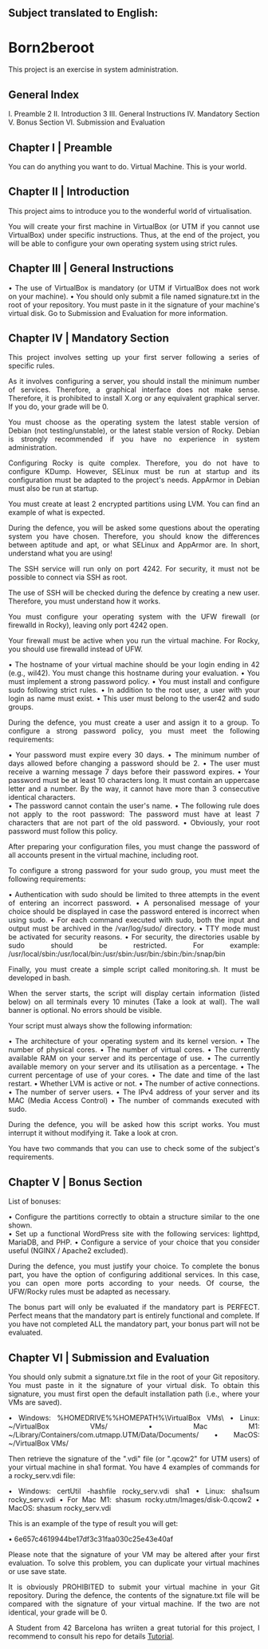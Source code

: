 <div align="justify">

Subject translated to English: 
------------------------------

# Born2beroot

This project is an exercise in system administration. 

## General Index
I. Preamble 2
II. Introduction 3
III. General Instructions
IV. Mandatory Section
V. Bonus Section
VI. Submission and Evaluation

## Chapter I | Preamble 
You can do anything you want to do. Virtual Machine. This is your world. 

## Chapter II | Introduction
This project aims to introduce you to the wonderful world of virtualisation.

You will create your first machine in VirtualBox (or UTM if you cannot use VirtualBox) under specific instructions. Thus, at the end of the project, you will be able to configure your own operating system using strict rules. 

## Chapter III | General Instructions
• The use of VirtualBox is mandatory (or UTM if VirtualBox does not work on your machine). 
• You should only submit a file named signature.txt in the root of your repository. You must paste in it the signature of your machine's virtual disk. Go to Submission and Evaluation for more information. 

## Chapter IV | Mandatory Section
This project involves setting up your first server following a series of specific rules. 

As it involves configuring a server, you should install the minimum
number of services. Therefore, a graphical interface does not make
sense. Therefore, it is prohibited to install X.org or any equivalent graphical server. If you do, your grade will be 0. 

You must choose as the operating system the latest stable version of Debian (not testing/unstable), or the latest stable version of Rocky. Debian is strongly recommended if you have no experience in system administration. 

Configuring Rocky is quite complex. Therefore, you do not have to
configure KDump. However, SELinux must be run at startup
and its configuration must be adapted to the project's needs.
AppArmor in Debian must also be run at startup. 

You must create at least 2 encrypted partitions using LVM. You can find an example of what is expected. 

During the defence, you will be asked some questions about the operating
system you have chosen. Therefore, you should know the differences
between aptitude and apt, or what SELinux and AppArmor are. In short,
understand what you are using! 

The SSH service will run only on port 4242. For security, it must not be possible to connect via SSH as root. 

The use of SSH will be checked during the defence by creating a new
user. Therefore, you must understand how it works. 

You must configure your operating system with the UFW firewall (or firewalld in Rocky), leaving only port 4242 open. 

Your firewall must be active when you run the virtual machine.
For Rocky, you should use firewalld instead of UFW. 

• The hostname of your virtual machine should be your login ending in 42 (e.g., wil42). You must change this hostname during your evaluation. 
• You must implement a strong password policy. 
• You must install and configure sudo following strict rules. 
• In addition to the root user, a user with your login as name must exist. 
• This user must belong to the user42 and sudo groups. 

During the defence, you must create a user and assign it to a
group. To configure a strong password policy, you must meet the following requirements:

• Your password must expire every 30 days. 
• The minimum number of days allowed before changing a password should be
2. 
• The user must receive a warning message 7 days before their password expires. 
• Your password must be at least 10 characters long. It must contain an uppercase letter and a number. By the way, it cannot have more than 3 consecutive identical characters.  
• The password cannot contain the user's name. 
• The following rule does not apply to the root password: The password must have at least 7 characters that are not part of the old password. 
• Obviously, your root password must follow this policy. 

After preparing your configuration files, you must change the
password of all accounts present in the virtual machine, including root. 

To configure a strong password for your sudo group, you must meet the following requirements:

• Authentication with sudo should be limited to three attempts in the event of entering an incorrect password. 
• A personalised message of your choice should be displayed in case the password entered is incorrect when using sudo. 
• For each command executed with sudo, both the input and output must be archived in the /var/log/sudo/ directory. 
• TTY mode must be activated for security reasons. 
• For security, the directories usable by sudo should be restricted. For example: 
     /usr/local/sbin:/usr/local/bin:/usr/sbin:/usr/bin:/sbin:/bin:/snap/bin 
     
Finally, you must create a simple script called monitoring.sh. It must be developed in bash.

When the server starts, the script will display certain information (listed below) on all terminals every 10 minutes (Take a look at wall). The wall banner is optional. No errors should be visible.

Your script must always show the following information:

• The architecture of your operating system and its kernel version. 
• The number of physical cores. 
• The number of virtual cores. 
• The currently available RAM on your server and its percentage of use. 
• The currently available memory on your server and its utilisation as a percentage. 
• The current percentage of use of your cores. 
• The date and time of the last restart. 
• Whether LVM is active or not. 
• The number of active connections. 
• The number of server users. 
• The IPv4 address of your server and its MAC (Media Access Control) 
• The number of commands executed with sudo. 

During the defence, you will be asked how this script works. You must
interrupt it without modifying it. Take a look at cron. 

You have two commands that you can use to check some of the subject's requirements. 

## Chapter V | Bonus Section
List of bonuses: 

• Configure the partitions correctly to obtain a structure similar to the one shown.  
• Set up a functional WordPress site with the following services: lighttpd, MariaDB, and PHP. 
• Configure a service of your choice that you consider useful (NGINX / Apache2 excluded). 

During the defence, you must justify your choice. To complete the bonus part, you have the option of configuring
additional services. In this case, you can open more ports according
to your needs. Of course, the UFW/Rocky rules must be adapted as necessary. 

The bonus part will only be evaluated if the mandatory part is
PERFECT. Perfect means that the mandatory part is entirely
functional and complete. If you have not completed ALL the mandatory part,
your bonus part will not be evaluated. 

## Chapter VI | Submission and Evaluation
You should only submit a signature.txt file in the root of your Git repository. You must paste in it the signature of your virtual disk. To obtain this signature, you must first open the default installation path (i.e., where your VMs are saved).

• Windows: %HOMEDRIVE%%HOMEPATH%\VirtualBox VMs\ 
• Linux: ~/VirtualBox VMs/ 
• Mac M1: ~/Library/Containers/com.utmapp.UTM/Data/Documents/ • MacOS: ~/VirtualBox VMs/ 

Then retrieve the signature of the ".vdi" file (or ".qcow2" for UTM users) of your virtual machine in sha1 format. You have 4 examples of commands for a rocky_serv.vdi file: 

• Windows: certUtil -hashfile rocky_serv.vdi sha1 • Linux: sha1sum rocky_serv.vdi 
• For Mac M1: shasum rocky.utm/Images/disk-0.qcow2 • MacOS: shasum rocky_serv.vdi 

This is an example of the type of result you will get: 

• 6e657c4619944be17df3c31faa030c25e43e40af 

Please note that the signature of your VM may be altered
after your first evaluation. To solve this problem, you can
duplicate your virtual machines or use save state. 

It is obviously PROHIBITED to submit your virtual machine in your
Git repository. During the defence, the contents of the
signature.txt file will be compared with the signature of your virtual machine. If the
two are not identical, your grade will be 0.

A Student from 42 Barcelona has wriiten a great tutorial for this project, I recommend to consult his repo for details [Tutorial](https://github.com/gemartin99/Born2beroot-Tutorial). 
</div>
